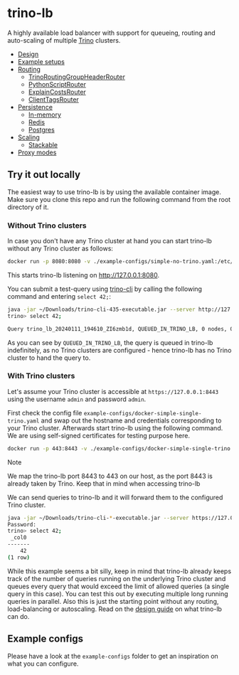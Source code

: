 # trino-lb

A highly available load balancer with support for queueing, routing and auto-scaling of multiple [Trino](https://trino.io) clusters.

* [Design](./docs/design.md)
* [Example setups](./docs/example-setups.md)
* [Routing](./docs/routing/index.md)
  * [TrinoRoutingGroupHeaderRouter](./docs/routing/TrinoRoutingGroupHeaderRouter.md)
  * [PythonScriptRouter](./docs/routing/PythonScriptRouter.md)
  * [ExplainCostsRouter](./docs/routing/ExplainCostsRouter.md)
  * [ClientTagsRouter](./docs/routing/ClientTagsRouter.md)
* [Persistence](./docs/persistence/index.md)
  * [In-memory](./docs/persistence/in-memory.md)
  * [Redis](./docs/persistence/redis.md)
  * [Postgres](./docs/persistence/postgres.md)
* [Scaling](./docs/scaling/index.md)
  * [Stackable](./docs/scaling/stackable.md)
* [Proxy modes](./docs/proxy-modes.md)

## Try it out locally

The easiest way to use trino-lb is by using the available container image.
Make sure you clone this repo and run the following command from the root directory of it.

### Without Trino clusters

In case you don't have any Trino cluster at hand you can start trino-lb without any Trino cluster as follows:

```bash
docker run -p 8080:8080 -v ./example-configs/simple-no-trino.yaml:/etc/trino-lb-config.yaml --rm oci.stackable.tech/stackable/trino-lb:0.5.0
```

This starts trino-lb listening on <http://127.0.0.1:8080>.

You can submit a test-query using [trino-cli](https://trino.io/docs/current/client/cli.html) by calling the following command and entering `select 42;`:

```bash
java -jar ~/Downloads/trino-cli-435-executable.jar --server http://127.0.0.1:8080
trino> select 42;

Query trino_lb_20240111_194610_ZI6zmb1d, QUEUED_IN_TRINO_LB, 0 nodes, 0 splits
```

As you can see by `QUEUED_IN_TRINO_LB`, the query is queued in trino-lb indefinitely, as no Trino clusters are configured - hence trino-lb has no Trino cluster to hand the query to.

### With Trino clusters

Let's assume your Trino cluster is accessible at `https://127.0.0.1:8443` using the username `admin` and password `admin`.

First check the config file `example-configs/docker-simple-single-trino.yaml` and swap out the hostname and credentials corresponding to your Trino cluster.
Afterwards start trino-lb using the following command.
We are using self-signed certificates for testing purpose here.

```bash
docker run -p 443:8443 -v ./example-configs/docker-simple-single-trino.yaml:/etc/trino-lb-config.yaml -v ./example-configs/self-signed-certs/:/self-signed-certs/ --rm oci.stackable.tech/stackable/trino-lb:0.5.0
```

> [!NOTE]
> We map the trino-lb port 8443 to 443 on our host, as the port 8443 is already taken by Trino. Keep that in mind when accessing trino-lb

We can send queries to trino-lb and it will forward them to the configured Trino cluster.

```bash
java -jar ~/Downloads/trino-cli-*-executable.jar --server https://127.0.0.1:443 --insecure --user admin --password
Password:
trino> select 42;
 _col0
-------
    42
(1 row)
```

While this example seems a bit silly, keep in mind that trino-lb already keeps track of the number of queries running on the underlying Trino cluster and queues every query that would exceed the limit of allowed queries (a single query in this case).
You can test this out by executing multiple long running queries in parallel.
Also this is just the starting point without any routing, load-balancing or autoscaling. Read on the [design guide](./docs/design.md) on what trino-lb can do.

## Example configs

Please have a look at the `example-configs` folder to get an inspiration on what you can configure.
